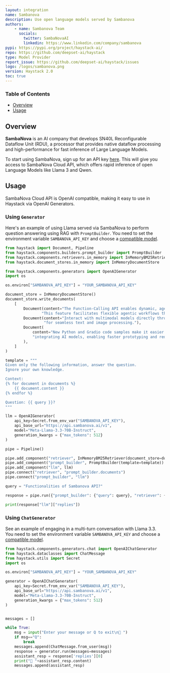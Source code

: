 ```yaml
---
layout: integration
name: Sambanova
description: Use open language models served by Sambanova
authors:
    - name: Sambanova Team
      socials:
        twitter: SambaNovaAI
        linkedin: https://www.linkedin.com/company/sambanova
pypi: https://pypi.org/project/haystack-ai/
repo: https://github.com/deepset-ai/haystack
type: Model Provider
report_issue: https://github.com/deepset-ai/haystack/issues
logo: /logos/sambanova.png
version: Haystack 2.0
toc: true
---
```


### **Table of Contents**

- [Overview](#overview)
- [Usage](#usage)

## Overview

**SambaNova** is an AI company that develops SN40L Reconfigurable Dataflow Unit (RDU), a processor that provides native dataflow processing and high-performance for fast inference of Large Language Models.

To start using SambaNova, sign up for an API key [here](https://cloud.sambanova.ai/).
This will give you access to SambaNova Cloud API, which offers rapid inference of open Language Models like Llama 3 and Qwen.

## Usage

SambaNova Cloud API is OpenAI compatible, making it easy to use in Haystack via OpenAI Generators.


### Using `Generator`

Here's an example of using Llama served via SambaNova to perform question answering using RAG with `PromptBuilder`.
You need to set the environment variable `SAMBANOVA_API_KEY` and choose a [compatible model](https://cloud.sambanova.ai/).

```python
from haystack import Document, Pipeline
from haystack.components.builders.prompt_builder import PromptBuilder
from haystack.components.retrievers.in_memory import InMemoryBM25Retriever
from haystack.document_stores.in_memory import InMemoryDocumentStore

from haystack.components.generators import OpenAIGenerator
import os

os.environ["SAMBANOVA_API_KEY"] = "YOUR_SAMBANOVA_API_KEY"

document_store = InMemoryDocumentStore()
document_store.write_documents(
    [
        Document(content="The Function-Calling API enables dynamic, agentic workflows by allowing the model to suggest and select function calls based on user input."
                "This feature facilitates flexible agentic workflows that adapt to varied needs."),
        Document(content="Interact with multimodal models directly through the Inference API (OpenAI compatible) and Playground"
                 "for seamless text and image processing."),
        Document(
            content="New Python and Gradio code samples make it easier to build and deploy applications on SambaNova Cloud. These examples simplify"
            "integrating AI models, enabling faster prototyping and reducing setup time."
        ),
    ]
)

template = """
Given only the following information, answer the question.
Ignore your own knowledge.

Context:
{% for document in documents %}
    {{ document.content }}
{% endfor %}

Question: {{ query }}?
"""

llm = OpenAIGenerator(
    api_key=Secret.from_env_var("SAMBANOVA_API_KEY"),
    api_base_url="https://api.sambanova.ai/v1",
    model="Meta-Llama-3.3-70B-Instruct",
    generation_kwargs = {"max_tokens": 512}
)

pipe = Pipeline()

pipe.add_component("retriever", InMemoryBM25Retriever(document_store=document_store))
pipe.add_component("prompt_builder", PromptBuilder(template=template))
pipe.add_component("llm", llm)
pipe.connect("retriever", "prompt_builder.documents")
pipe.connect("prompt_builder", "llm")

query = "Functionalities of Sambanova API?"

response = pipe.run({"prompt_builder": {"query": query}, "retriever": {"query": query}})

print(response["llm"]["replies"])
```

### Using `ChatGenerator`

See an example of engaging in a multi-turn conversation with Llama 3.3.
You need to set the environment variable `SAMBANOVA_API_KEY` and choose a [compatible model](https://cloud.sambanova.ai/).

```python
from haystack.components.generators.chat import OpenAIChatGenerator
from haystack.dataclasses import ChatMessage
from haystack.utils import Secret
import os

os.environ["SAMBANOVA_API_KEY"] = "YOUR_SAMBANOVA_API_KEY"

generator = OpenAIChatGenerator(
    api_key=Secret.from_env_var("SAMBANOVA_API_KEY"),
    api_base_url="https://api.sambanova.ai/v1",
    model="Meta-Llama-3.3-70B-Instruct",
    generation_kwargs = {"max_tokens": 512}
)


messages = []

while True:
    msg = input("Enter your message or Q to exit\n🧑 ")
    if msg=="Q":
        break
    messages.append(ChatMessage.from_user(msg))
    response = generator.run(messages=messages)
    assistant_resp = response['replies'][0]
    print("🤖 "+assistant_resp.content)
    messages.append(assistant_resp)
```
